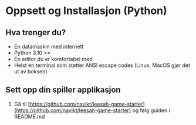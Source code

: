 # Oppsett og Installasjon (Python)


## Hva trenger du?

- En datamaskin med internett
- Python 3.10 >=
- En editor du er komfortabel med
- Helst en terminal som støtter ANSI escape codes (Linux, MacOS gjør det ut av boksen)


## Sett opp din spiller applikasjon

1. Gå til [https://github.com/navikt/leesah-game-starter](https://github.com/navikt/leesah-game-starter) og følg guiden i README.md


